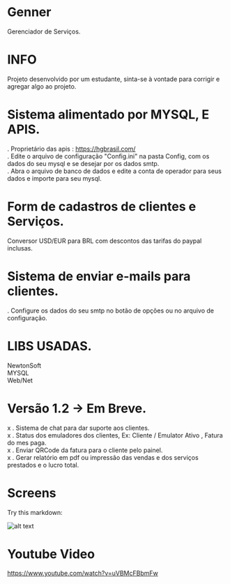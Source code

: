 # Genner
Gerenciador de Serviços.

# INFO
Projeto desenvolvido por um estudante, sinta-se à vontade para corrigir e agregar algo ao projeto.
# Sistema alimentado por MYSQL, E APIS.
. Proprietário das apis : https://hgbrasil.com/ <br>
. Edite o arquivo de configuração "Config.ini" na pasta Config, com os dados do seu mysql e se desejar por os dados smtp.<br>
. Abra o arquivo de banco de dados e edite a conta de operador para seus dados e importe para seu mysql.
# Form de cadastros de clientes e Serviços.
Conversor USD/EUR para BRL com descontos das tarifas do paypal inclusas.
# Sistema de enviar e-mails para clientes.
. Configure os dados do seu smtp no botão de opções ou no arquivo de configuração.
# LIBS USADAS.
NewtonSoft<br>
MYSQL<br>
Web/Net<br>

# Versão 1.2 -> Em Breve.
x . Sistema de chat para dar suporte aos clientes.<br>
x . Status dos emuladores dos clientes, Ex: Cliente / Emulator Ativo , Fatura do mes paga.<br>
x . Enviar QRCode da fatura para o cliente pelo painel.<br>
x . Gerar relatório em pdf ou impressão das vendas e dos serviços prestados e o lucro total.<br>

# Screens

Try this markdown:

![alt text](https://i.imgur.com/2EwiXDd.png)

# Youtube Video
https://www.youtube.com/watch?v=uVBMcFBbmFw
